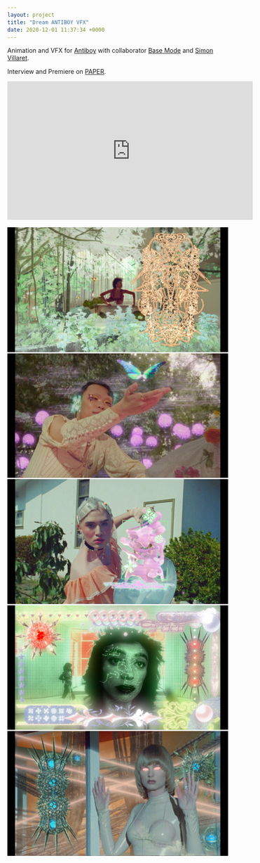 ```yaml
---
layout: project
title: "Dream ANTIBOY VFX"
date: 2020-12-01 11:37:34 +0000
---
```



Animation and VFX  for [Antiboy](https://www.instagram.com/theantiboy/) with collaborator [Base Mode](https://www.instagram.com/base__mode/) and [Simon Villaret](https://www.instagram.com/s1m0nc3ll0/). 

Interview and Premiere on [PAPER](https://www.papermag.com/antiboy-dream-2649094728.html?rebelltitem=4#rebelltitem4).

<iframe width="560" height="315" src="https://www.youtube.com/embed/s5pwEglUMoM?controls=0" frameborder="0" allow="accelerometer; autoplay; clipboard-write; encrypted-media; gyroscope; picture-in-picture" allowfullscreen></iframe>


![](/assets/dream/1.jpg)
![](/assets/dream/2.jpg)
![](/assets/dream/3.jpg)
![](/assets/dream/4.jpg)
![](/assets/dream/6.jpg)